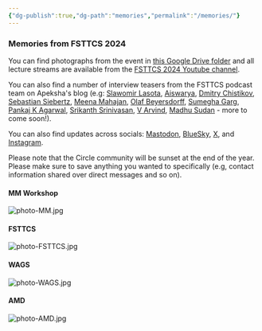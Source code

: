 ```yaml
---
{"dg-publish":true,"dg-path":"memories","permalink":"/memories/"}
---
```


### Memories from FSTTCS 2024

You can find photographs from the event in [this Google Drive folder](https://drive.google.com/drive/folders/1MeTsZKzRB00Sye9nFwXy13Uv8sSMLXrQ) and all lecture streams are available from the [FSTTCS 2024 Youtube channel](https://youtube.com/@fsttcs2024). 

You can also find a number of interview teasers from the FSTTCS podcast team on Apeksha's blog (e.g: [Slawomir Lasota](https://medium.datadriveninvestor.com/fsttcs-2024-interview-series-prof-slawomir-lasota-university-of-warsaw-ep11-c364511743a2), [Aiswarya](https://medium.datadriveninvestor.com/fsttcs-2024-interview-series-prof-c-aiswarya-chennai-mathematical-institute-ep10-ed7aa3d30691), [Dmitry Chistikov](https://medium.datadriveninvestor.com/fsttcs-2024-interview-series-prof-dmitry-chistikov-university-of-warwick-ep09-60d653ab1ddd), [Sebastian Siebertz](https://medium.datadriveninvestor.com/fsttcs-2024-interview-series-prof-sebastian-siebertz-university-of-bremen-ep08-908d9182fc2f), [Meena Mahajan](https://medium.datadriveninvestor.com/fsttcs-2024-interview-series-prof-meena-mahajan-institute-of-mathematical-sciences-ep07-337d9642e206), [Olaf Beyersdorff](https://medium.datadriveninvestor.com/fsttcs-2024-interview-series-prof-olaf-beyersdorff-friedrich-schiller-university-jena-ep06-95f4e3b410a4), [Sumegha Garg](https://medium.datadriveninvestor.com/fsttcs-2024-interview-series-prof-sumegha-garg-rutgers-university-ep05-8a1ea0424baf), [Pankaj K Agarwal](https://medium.datadriveninvestor.com/fsttcs-2024-interview-series-prof-pankaj-k-agarwal-duke-university-ep04-33c0bf108ae6), [Srikanth Srinivasan](https://medium.datadriveninvestor.com/fsttcs-2024-interview-series-prof-srikanth-srinivasan-university-of-copenhagen-ep03-12084218466a), [V Arvind](https://medium.datadriveninvestor.com/fsttcs-2024-interview-series-prof-v-arvind-institute-of-mathematical-sciences-ep02-085a1b792339), [Madhu Sudan](https://medium.datadriveninvestor.com/fsttcs-2024-interview-series-prof-madhu-sudan-harvard-university-ep01-18fd62e1a66d) - more to come soon!).

You can also find updates across socials: [Mastodon](https://mathstodon.xyz/@fsttcs), [BlueSky](https://bsky.app/profile/fsttcs.bsky.social), [X](https://x.com/fsttcs), and [Instagram](https://instagram.com/fst.tcs). 

Please note that the Circle community will be sunset at the end of the year. Please make sure to save anything you wanted to specifically (e.g, contact information shared over direct messages and so on).

#### MM Workshop

![photo-MM.jpg](/img/user/photos/photo-MM.jpg)

#### FSTTCS

![photo-FSTTCS.jpg](/img/user/photos/photo-FSTTCS.jpg)

#### WAGS

![photo-WAGS.jpg](/img/user/photos/photo-WAGS.jpg)

#### AMD

![photo-AMD.jpg](/img/user/photos/photo-AMD.jpg)